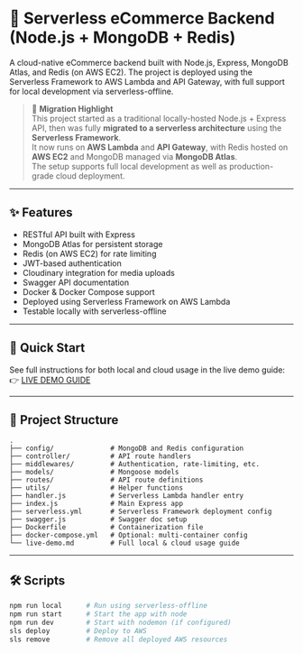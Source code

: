 # 🛒 Serverless eCommerce Backend (Node.js + MongoDB + Redis)

A cloud-native eCommerce backend built with Node.js, Express, MongoDB Atlas, and Redis (on AWS EC2). The project is deployed using the Serverless Framework to AWS Lambda and API Gateway, with full support for local development via serverless-offline.

> 🚀 **Migration Highlight**  
> This project started as a traditional locally-hosted Node.js + Express API, then was fully **migrated to a serverless architecture** using the **Serverless Framework**.  
> It now runs on **AWS Lambda** and **API Gateway**, with Redis hosted on **AWS EC2** and MongoDB managed via **MongoDB Atlas**.  
> The setup supports full local development as well as production-grade cloud deployment.

---

## ✨ Features

- RESTful API built with Express
- MongoDB Atlas for persistent storage
- Redis (on AWS EC2) for rate limiting
- JWT-based authentication
- Cloudinary integration for media uploads
- Swagger API documentation
- Docker & Docker Compose support
- Deployed using Serverless Framework on AWS Lambda
- Testable locally with serverless-offline

---

## 🚀 Quick Start

See full instructions for both local and cloud usage in the live demo guide:  
👉 [LIVE DEMO GUIDE](./live-demo.md)

---

## 📂 Project Structure

```
.
├── config/              # MongoDB and Redis configuration
├── controller/          # API route handlers
├── middlewares/         # Authentication, rate-limiting, etc.
├── models/              # Mongoose models
├── routes/              # API route definitions
├── utils/               # Helper functions
├── handler.js           # Serverless Lambda handler entry
├── index.js             # Main Express app
├── serverless.yml       # Serverless Framework deployment config
├── swagger.js           # Swagger doc setup
├── Dockerfile           # Containerization file
├── docker-compose.yml   # Optional: multi-container config
└── live-demo.md         # Full local & cloud usage guide
```

---

## 🛠 Scripts

```bash
npm run local      # Run using serverless-offline
npm run start      # Start the app with node
npm run dev        # Start with nodemon (if configured)
sls deploy         # Deploy to AWS
sls remove         # Remove all deployed AWS resources
```